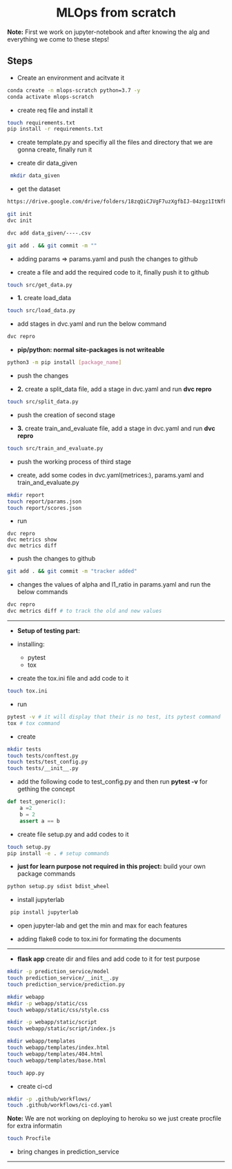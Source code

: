 <h1 align=center> MLOps from scratch</h1>

**Note:** First we work on jupyter-notebook and after knowing the alg and everything we come to these steps!

## Steps

* Create an environment and acitvate it
```bash
conda create -n mlops-scratch python=3.7 -y
conda activate mlops-scratch
```

* create req file and install it
```bash
touch requirements.txt
pip install -r requirements.txt
```

* create template.py and specifiy all the files and directory that we are gonna create, finally run it 

* create dir data_given
```bash
 mkdir data_given
```
* get the dataset
```bash
https://drive.google.com/drive/folders/18zqQiCJVgF7uzXgfbIJ-04zgz1ItNfF5?usp=sharing
```


```bash
git init
dvc init
```

 
```bash
dvc add data_given/----.csv
```

```bash
git add . && git commit -m ""
```

* adding params => params.yaml and push the changes to github 

* create a file and add the required code to it, finally push it to github
```bash
touch src/get_data.py
```

* **1.** create load_data
```bash
touch src/load_data.py
```

* add stages in dvc.yaml and run the below command
```bash
dvc repro
```

* **pip/python: normal site-packages is not writeable**
```bash
python3 -m pip install [package_name]
```

* push the changes

* **2.** create a split_data file, add a stage in dvc.yaml and run **dvc repro**
```bash
touch src/split_data.py
```

* push the creation of second stage 

* **3.** create train_and_evaluate file, add a stage in dvc.yaml and run **dvc repro**
```bash
touch src/train_and_evaluate.py
```

* push the working process of third stage 

* create, add some codes in dvc.yaml(metrices:), params.yaml and train_and_evaluate.py
```bash
mkdir report
touch report/params.json
touch report/scores.json
```

* run
```bsah
dvc repro
dvc metrics show
dvc metrics diff
```

* push the changes to github
```bash
git add . && git commit -m "tracker added"
```

* changes the values of alpha and l1_ratio in params.yaml and run the below commands
```bash
dvc repro
dvc metrics diff # to track the old and new values
```


*************************************************************************** 

* **Setup of testing part:**

* installing:
    * pytest
    * tox


* create the tox.ini file and add code to it
```bash
touch tox.ini
```

* run
```bash
pytest -v # it will display that their is no test, its pytest command
tox # tox command
```

* create
```bash
mkdir tests
touch tests/conftest.py
touch tests/test_config.py
touch tests/__init__.py
```

* add the following code to test_config.py and then run **pytest -v** for gething the concept
```python
def test_generic():
    a =2
    b = 2
    assert a == b
```

* create file setup.py and add codes to it
```bash
touch setup.py
pip install -e . # setup commands
```
* **just for learn purpose not required in this project:** build your own package commands
```bash
python setup.py sdist bdist_wheel
```

* install jupyterlab 
```bash
 pip install jupyterlab
 ```

* open jupyter-lab and get the min and max for each features

* adding flake8 code to tox.ini for formating the documents


******************************************************************************************

* **flask app** create dir and files and add code to it for test purpose
```bash
mkdir -p prediction_service/model
touch prediction_service/__init__.py
touch prediction_service/prediction.py

mkdir webapp
mkdir -p webapp/static/css
touch webapp/static/css/style.css

mkdir -p webapp/static/script
touch webapp/static/script/index.js

mkdir webapp/templates
touch webapp/templates/index.html
touch webapp/templates/404.html
touch webapp/templates/base.html

touch app.py
```

* create ci-cd 
```bash
mkdir -p .github/workflows/
touch .github/workflows/ci-cd.yaml
```

**Note:** We are not working on deploying to heroku so we just create procfile for extra informatin
```bash
touch Procfile
```

* bring changes in prediction_service
 
 *************************************************************************************

